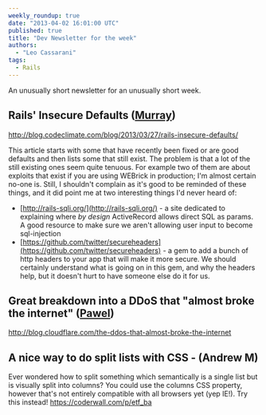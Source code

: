 ```yaml
---
weekly_roundup: true
date: "2013-04-02 16:01:00 UTC"
published: true
title: "Dev Newsletter for the week"
authors:
  - "Leo Cassarani"
tags:
  - Rails
---
```


An unusually short newsletter for an unusually short week.

## Rails' Insecure Defaults ([Murray](/people#murray-steele))

http://blog.codeclimate.com/blog/2013/03/27/rails-insecure-defaults/

This article starts with some that have recently been fixed or are good defaults and then lists some that still exist.  The problem is that a lot of the still existing ones seem quite tenuous.   For example two of them are about exploits that exist if you are using WEBrick in production; I'm almost certain no-one is.  Still, I shouldn't complain as it's good to be reminded of these things, and it did point me at two interesting things I'd never heard of:

* [http://rails-sqli.org/](http://rails-sqli.org/) - a site dedicated to explaining where *by design* ActiveRecord allows direct SQL as params.  A good resource to make sure we aren't allowing user input to become sql-injection
* [https://github.com/twitter/secureheaders](https://github.com/twitter/secureheaders) - a gem to add a bunch of http headers to your app that will make it more secure.  We should certainly understand what is going on in this gem, and why the headers help, but it doesn't hurt to have someone else do it for us.

## Great breakdown into a DDoS that "almost broke the internet" ([Pawel](/people#pawel-janiak))

http://blog.cloudflare.com/the-ddos-that-almost-broke-the-internet

## A nice way to do split lists with CSS - (Andrew M)

Ever wondered how to split something which semantically is a single list but is visually split into columns? You could use the columns CSS property, however that's not entirely compatible with all browsers yet (yep IE!). Try this instead!
https://coderwall.com/p/etf_ba
